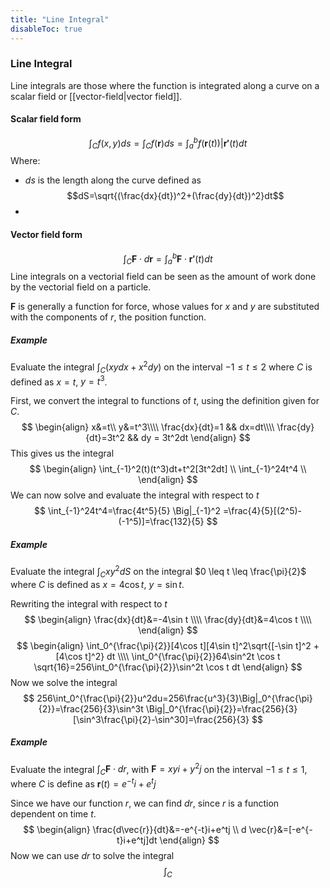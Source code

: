 ```yaml
---
title: "Line Integral"
disableToc: true
---
```


### Line Integral
Line integrals are those where the function is integrated along a curve on a scalar field or [[vector-field|vector field]].

#### Scalar field form
$$
\int_C f(x,y)ds = \int_C f(\boldsymbol{r})ds=\int_a^b f(\boldsymbol{r}(t))|\boldsymbol{r'}(t)dt
$$
Where:
- $ds$ is the length along the curve defined as $$dS=\sqrt{(\frac{dx}{dt})^2+(\frac{dy}{dt})^2}dt$$
- 


#### Vector field form
$$
\int_C \boldsymbol{F}\cdot d \boldsymbol{r}=\int_a^b \boldsymbol{F}\cdot \boldsymbol{r'}(t)dt
$$
Line integrals on a vectorial field can be seen as the amount of work done by the vectorial field on a particle.

$\boldsymbol{F}$ is generally a function for force, whose values for $x$ and $y$ are substituted with the components of $r$, the position function.


##### Example
Evaluate the integral $\int_C (xydx+x^2dy)$ on the interval $-1 \leq t \leq 2$ where $C$ is defined as $x=t$, $y=t^3$.

First, we convert the integral to functions of $t$, using the definition given for $C$.
$$
\begin{align}
	x&=t\\
	y&=t^3\\\\
	\frac{dx}{dt}=1	&& dx=dt\\\\
	\frac{dy}{dt}=3t^2 && dy = 3t^2dt
\end{align}
$$
This gives us the integral
$$
\begin{align}
	\int_{-1}^2(t)(t^3)dt+t^2[3t^2dt] \\
	\int_{-1}^24t^4 \\
\end{align}
$$
We can now solve and evaluate the integral with respect to $t$
$$
\int_{-1}^24t^4=\frac{4t^5}{5} \Big|_{-1}^2 =\frac{4}{5}[(2^5)-(-1^5)]=\frac{132}{5}
$$

##### Example
Evaluate the integral $\int_Cxy^2dS$ on the integral $0 \leq t \leq \frac{\pi}{2}$ where $C$ is defined as $x=4\cos t$, $y=\sin t$.

Rewriting the integral with respect to $t$
$$
\begin{align}
	\frac{dx}{dt}&=-4\sin t \\\\
	\frac{dy}{dt}&=4\cos t \\\\
\end{align}
$$
$$
\begin{align}
\int_0^{\frac{\pi}{2}}[4\cos t][4\sin t]^2\sqrt{[-\sin t]^2 + [4\cos t]^2} dt \\\\
\int_0^{\frac{\pi}{2}}64\sin^2t \cos t \sqrt{16}=256\int_0^{\frac{\pi}{2}}\sin^2t \cos t dt
\end{align}
$$
Now we solve the integral
$$
256\int_0^{\frac{\pi}{2}}u^2du=256\frac{u^3}{3}\Big|_0^{\frac{\pi}{2}}=\frac{256}{3}\sin^3t \Big|_0^{\frac{\pi}{2}}=\frac{256}{3}[\sin^3\frac{\pi}{2}-\sin^30]=\frac{256}{3}
$$

##### Example
Evaluate the integral $\int_C \boldsymbol{F}\cdot dr$, with $\boldsymbol{F}=xy i+y^2j$ on the interval $-1\leq t \leq 1$, where $C$ is define as $\boldsymbol{r}(t)=e^{-t}i+e^tj$

Since we have our function $r$, we can find $dr$, since $r$ is a function dependent on time $t$.
$$
\begin{align}
	\frac{d\vec{r}}{dt}&=-e^{-t}i+e^tj \\
	d \vec{r}&=[-e^{-t}i+e^tj]dt
\end{align}
$$
Now we can use $dr$ to solve the integral
$$
\int_C
$$
